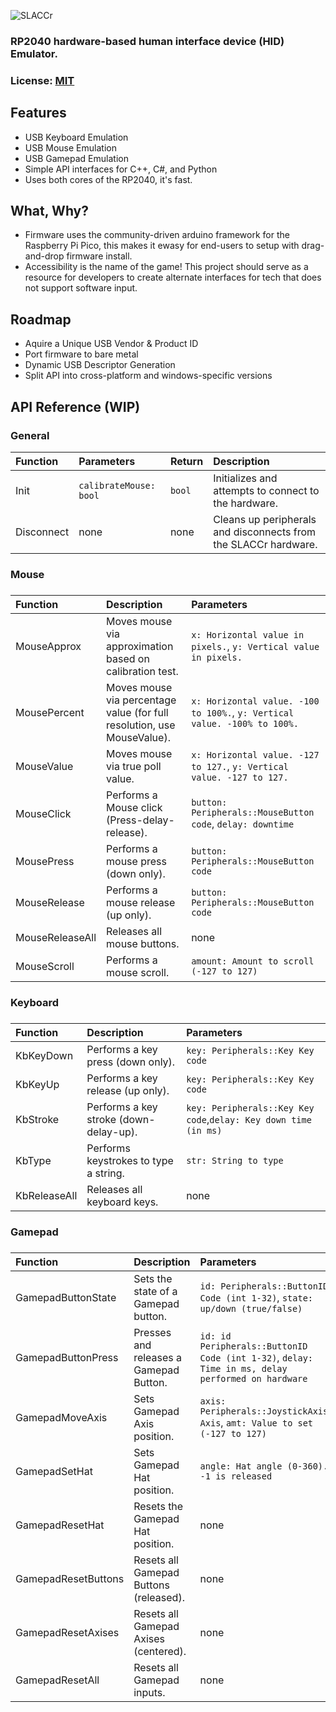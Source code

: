 ![SLACCr](https://socialify.git.ci/Triscuit2311/SLACCr/image?description=1&descriptionEditable=Not-So-Human%20Interface%20Device.&font=Source%20Code%20Pro&language=1&name=1&owner=1&pattern=Circuit%20Board&stargazers=1&theme=Dark)

### RP2040 hardware-based human interface device (HID) Emulator.
### License: [MIT](/LICENSE)

## Features
- USB Keyboard Emulation
- USB Mouse Emulation
- USB Gamepad Emulation
- Simple API interfaces for C++, C#, and Python
- Uses both cores of the RP2040, it's fast.


## What, Why?
- Firmware uses the community-driven arduino framework for the Raspberry Pi Pico, this makes it ewasy for end-users to setup with drag-and-drop firmware install.
- Accessibility is the name of the game! This project should serve as a resource for developers to create alternate interfaces for tech that does not support software input.


## Roadmap
- Aquire a Unique USB Vendor & Product ID
- Port firmware to bare metal
- Dynamic USB Descriptor Generation
- Split API into cross-platform and windows-specific versions

## API Reference (WIP)

### General
|Function|Parameters|Return|Description|
|:-|:-|:-|:-|
| Init | `calibrateMouse: bool` | `bool` | Initializes and attempts to connect to the hardware. |
| Disconnect|none|none|Cleans up peripherals and disconnects from the SLACCr hardware.|

### Mouse

###
|Function|Description|Parameters|
|:-|:-|:-|
| MouseApprox|Moves mouse via approximation based on calibration test.|`x: Horizontal value in pixels.`, `y: Vertical value in pixels.`|
| MousePercent|Moves mouse via percentage value (for full resolution, use MouseValue).|`x: Horizontal value. -100 to 100%.`, `y: Vertical value. -100% to 100%.`|
|MouseValue|Moves mouse via true poll value.|`x: Horizontal value. -127 to 127.`, `y: Vertical value. -127 to 127.`|
|MouseClick|Performs a Mouse click (Press-delay-release).|`button: Peripherals::MouseButton code`, `delay: downtime`|
|MousePress|Performs a mouse press (down only).|`button: Peripherals::MouseButton code`|
|MouseRelease|Performs a mouse release (up only).|`button: Peripherals::MouseButton code`|
|MouseReleaseAll|Releases all mouse buttons.|none|
|MouseScroll|Performs a mouse scroll.|`amount: Amount to scroll (-127 to 127)`|

### Keyboard

###
|Function|Description|Parameters|
|:-|:-|:-|
|KbKeyDown|Performs a key press (down only).|`key: Peripherals::Key Key code`|
|KbKeyUp|Performs a key release (up only).|`key: Peripherals::Key Key code`|
|KbStroke|Performs a key stroke (down-delay-up).|`key: Peripherals::Key Key code`,`delay: Key down time (in ms)`|
|KbType|Performs keystrokes to type a string.|`str: String to type`|
|KbReleaseAll|Releases all keyboard keys.|none|

### Gamepad

###
|Function|Description|Parameters|
|:-|:-|:-|
|GamepadButtonState|Sets the state of a Gamepad button.|`id: Peripherals::ButtonID Code (int 1-32)`, `state: up/down (true/false)`|
|GamepadButtonPress|Presses and releases a Gamepad Button.|`id: id Peripherals::ButtonID Code (int 1-32)`, `delay: Time in ms, delay performed on hardware`|
|GamepadMoveAxis|Sets Gamepad Axis position.|`axis: Peripherals::JoystickAxis Axis`, `amt: Value to set (-127 to 127)`|
|GamepadSetHat|Sets Gamepad Hat position.|`angle: Hat angle (0-360). -1 is released`|
|GamepadResetHat|Resets the Gamepad Hat position.|none|
|GamepadResetButtons|Resets all Gamepad Buttons (released).|none|
|GamepadResetAxises|Resets all Gamepad Axises (centered).|none|
|GamepadResetAll|Resets all Gamepad inputs.|none|


